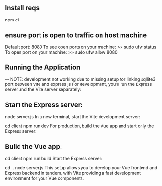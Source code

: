 ## Install reqs
npm ci

## ensure port is open to traffic on host machine
Default port: 8080
To see open ports on your machine:
    >> sudo ufw status
To open port on your machine:
    >> sudo ufw allow 8080

## Running the Application ##

 -- NOTE: development not working due to missing setup for linking sqllite3 port between vite and 
          express js
For development, you'll run the Express server and the Vite server separately:

## Start the Express server: ##

node server.js
In a new terminal, start the Vite development server:

cd client
npm run dev
For production, build the Vue app and start only the Express server:

## Build the Vue app: ##

cd client
npm run build
Start the Express server:

cd ..
node server.js
This setup allows you to develop your Vue frontend and Express backend in tandem, with Vite providing a fast development environment for your Vue components.
